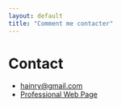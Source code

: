 ```yaml
---
layout: default
title: "Comment me contacter"
---
```


Contact
=======

* <hainry@gmail.com>
* [Professional Web Page](https://members.loria.fr/ehainry/)
